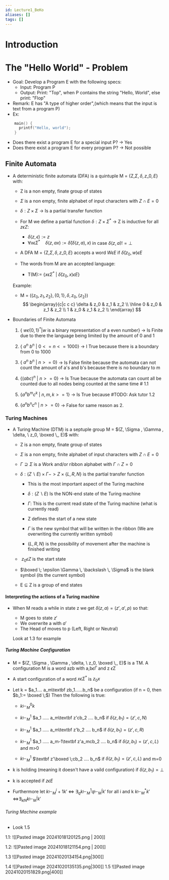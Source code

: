```yaml
---
id: Lecture1_BeKo
aliases: []
tags: []
---
```


# Introduction

# The "Hello World" - Problem
-  Goal: Develop a Program E with the following specs:
    -  Input: Program P
    -  Output: Print: "Top", when P contains the string "Hello, World", else print: "Flop"
-  Remark: E has "A type of higher order",(which means that the input is text from a program P)
-  Ex: 
```C
    main() {
      printf("Hello, world");
    }
```

- Does there exist a program E for a special input P? ->  Yes
- Does there exist a program E for every program P? -> Not possible

## Finite Automata

- A deterministic finite automata (DFA) is a quintuple M = {Z,$\Sigma, \delta, z\_0, E$} with:
    - Z is a non empty, finate group of states
    - $\Sigma$ is a non empty, finite alphabet of input characters with $Z\cap E = 0$ 
    - $\delta: Z\times \Sigma$ -> Is a partial transfer function
    - For M we define a partial function $\delta: Z\times\Sigma^*$ -> Z is inductive for all  $z \epsilon Z$:
        - $\delta (z, \epsilon):=z$
        - $\forall x \epsilon \Sigma^{\ast} \quad \delta (z, ax):= \hat{\delta}(\delta(z,a),x)$ in case $\delta(z,a) != \bot$
 
    - A DFA M = {Z,$\Sigma, \delta, z\_0, E$} accepts a word $W \epsilon E$ if $\hat{\delta}(z_0,w)\epsilon E$ 

    - The words from M are an accepted language:
        - T(M):= {${x \epsilon \Sigma^{\ast} \;| \; \hat{\delta}(z_0,x)\epsilon E}$}

    Example:

    - M = ($\{z_0, z_1, z_2\},\{ 0,1\}, \delta ,z_0,\{ z_2\}$)
	        $$
        \begin{array}{c|c c c}
        \delta & z_0 & z_1 & z_2 \\ \hline
        0 & z_0 & z_1 & z_2 \\
        1 & z_0 & z_1 & z_2 \\
        \end{array}
	        $$
 

- Boundaries of Finite Automata

    1. {$\ w \epsilon \{0, 1\}^* | w$ is a binary representation of a even number} -> Is Finite due to there the language being limited by the amount of 0 and 1
    2. $\{\ a^n\ b^n \: |\: 0<=n<=1000\}$ -> I True because there is a boundary from 0 to 1000

    3. $\{\ a^n\ b^n \: |\: n>=0 \}$ -> Is False finite because the automata can not count the amount of a's and b's because there is no boundary to m
    4. $\{(abc)^n  \: |\:  n>=0\}$ -> Is True because the automata can count all be counted due to all nodes being counted at the same time # 1.1

    5. $\{a^n b^m c^k \: | \: n,m,k >= 1\}$ -> Is True because #TODO: Ask tutor 1.2
    6. $\{a^n b^n c^n \: | \: n >= 0\}$ -> False for same reason as 2.
    

### Turing Machines

- A Turing Machine (DTM) is a septuple group M = $(Z, \Sigma , \Gamma , \delta, \ z_0, \boxed  \,, E)$ with:
    - Z is a non empty, finate group of states
    - $\Sigma$ is a non empty, finite alphabet of input characters with $Z\cap E = 0$ 

    - $\Gamma \supseteq \Sigma$ is a Work and/or ribbon alphabet with $\Gamma \cap Z = 0$
    - $\delta: (Z \backslash E)\times\Gamma -> Z\times\{L,R,N\}$ is the partial transfer function
        - This is the most important aspect of the Turing machine 
        - $\delta: (Z \backslash E)$ Is the NON-end state of the Turing machine
        - $\Gamma$: This is the current read state of the Turing machine (what is currently read)

        - Z defines the start of a new state
        -  $\Gamma$ is the new symbol that will be written in the ribbon (We are overwriting the currently written symbol)
        - $\{L,R,N\}$ is the possibility of movement after the machine is finished writing

    - $\ z_0 \epsilon Z$ is the start state
    - $\boxed \; \epsilon \Gamma  \, \backslash \,  \Sigma$ is the blank symbol (its the current symbol)
    - E $\subseteq$ Z is a group of end states

    
#### Interpreting the actions of a Turing machine

- When M reads a while in state z we get  $\delta (z,a) = (z',a',p)$ so that:
    - M goes to state $z'$ 
    - We overwrite a with $a'$
    - The Head of moves to p (Left, Right or Neutral)
    
    Look at 1.3 for example
    

##### Turing Machine Configuration

- M = $(Z, \Sigma , \Gamma , \delta, \ z_0, \boxed  \,, E)$ is a TM. A configuration M is a word azb with a,b$\epsilon \Gamma$ and z $\epsilon$Z

- A start configuration of a word $x\epsilon\Sigma^*$ is $z_0x$
- Let k = $a_1.... a_m\textbf zb_1......b_n$ be a configuration (if n = 0, then $b_1:= \boxed \;$) Then the following is true:
    - $k \vdash_M^0 k$
    - $k \vdash_M^1$ $a_1 ..... a_m\textbf z'cb_2 .... b_n$ if $\delta(z,b_1) = (z',c,N)$

    - $k \vdash_M^1$ $a_1 ..... a_m\textbf z'b_2 .... b_n$ if $\delta(z,b_1) = (z',c,R)$

    - $k \vdash_M^1$ $a_1 ..... a_m-1\textbf z'a_mcb_2 .... b_n$ if $\delta(z,b_1) = (z',c,L)$ and m>0

    - $k \vdash_M^1$ $\textbf z'\boxed \;cb_2 .... b_n$ if $\delta(z,b_1) = (z',c,L)$ and m=0

- k is holding (meaning it doesn't have a vaild configuration) if $\delta(z,b_1)=\bot$
- k is accepted if $z\epsilon E$
- Furthermore let $k \vdash_M^i+1 k'$ <=> $\exists_q k \vdash_M^1 q \vdash_M^i k'$ for all i and k $k \vdash_M^* k'$ <=>$\exists_{i\epsilon N} k\vdash_M^i k'$

 
<!--TODO: Let a tutor expain this to you-->
###### Turing Machine example

- Look 1.5




1.1: ![[Pasted image 20241018120125.png | 200]]



1.2: ![[Pasted image 20241018121154.png  | 200]]


1.3 ![[Pasted image 20241020134154.png|300]]

1.4 ![[Pasted image 20241020135135.png|300]]
1.5 ![[Pasted image 20241020151829.png|400]]
